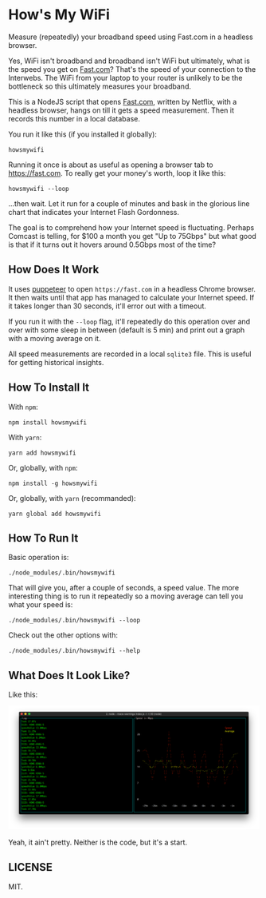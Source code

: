 How's My WiFi
=============

Measure (repeatedly) your broadband speed using Fast.com in a headless browser.

Yes, WiFi isn't broadband and broadband isn't WiFi but ultimately, what
is the speed you get on [Fast.com](https://fast.com)? That's the speed
of your connection to the Interwebs. The WiFi from your laptop to your
router is unlikely to be the bottleneck so this ultimately measures your
broadband.

This is a NodeJS script that opens [Fast.com](https://fast.com), written
by Netflix, with a headless browser, hangs on till it gets a
speed measurement. Then it records this number in a local database.

You run it like this (if you installed it globally):

    howsmywifi

Running it once is about as useful as opening a browser tab to https://fast.com.
To really get your money's worth, loop it like this:

    howsmywifi --loop

...then wait. Let it run for a couple of minutes and bask in the glorious
line chart that indicates your Internet Flash Gordonness.

The goal is to comprehend how your Internet speed is fluctuating.
Perhaps Comcast is telling, for $100 a month you get "Up to 75Gbps"
but what good is that if it turns out it hovers around 0.5Gbps most of
the time?

How Does It Work
----------------

It uses [puppeteer](https://github.com/GoogleChrome/puppeteer) to open
`https://fast.com` in a headless Chrome browser. It then waits until
that app has managed to calculate your Internet speed. If it takes
longer than 30 seconds, it'll error out with a timeout.

If you run it with the `--loop` flag, it'll repeatedly do this operation
over and over with some sleep in between (default is 5 min) and
print out a graph with a moving average on it.

All speed measurements are recorded in a local `sqlite3` file. This is
useful for getting historical insights.


How To Install It
-----------------

With `npm`:

    npm install howsmywifi

With `yarn`:

    yarn add howsmywifi

Or, globally, with `npm`:

    npm install -g howsmywifi

Or, globally, with `yarn` (recommanded):

    yarn global add howsmywifi


How To Run It
-------------

Basic operation is:

    ./node_modules/.bin/howsmywifi

That will give you, after a couple of seconds, a speed value.
The more interesting thing is to run it repeatedly so a moving average
can tell you what your speed is:

    ./node_modules/.bin/howsmywifi --loop

Check out the other options with:

    ./node_modules/.bin/howsmywifi --help


What Does It Look Like?
-----------------------

Like this:

![Screenshot](screenshot.png)

Yeah, it ain't pretty. Neither is the code, but it's a start.

LICENSE
-------

MIT.
